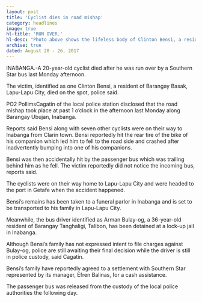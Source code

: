 ```yaml
---
layout: post
title: 'Cyclist dies in road mishap'
category: headlines
image: true
hl-title: 'RUN OVER.'
hl-desc: "Photo above shows the lifeless body of Clinton Bensi, a resident of Basak, Lapulapu City and his bicycle. Below photo showed Bensi being dragged by the tires of the bus. The 20-year old cyclist figured in a road mishap last Monday afternoon in Barangay Ubujan, Inabanga. Bensi was ran over by a Southern Star unit after he hit the rear bike of his companion’s bicycle."
archive: true
dated: August 20 - 26, 2017
---
```


INABANGA.-A 20-year-old cyclist died after he was run over by a Southern Star bus last Monday afternoon.

The victim, identified as one Clinton Bensi, a resident of Barangay Basak, Lapu-Lapu City, died on the spot, police said.

PO2 PollimsCagatin of the local police station disclosed that the road mishap took place at past 1 o’clock in the afternoon last Monday along Barangay Ubujan, Inabanga.

Reports said Bensi along with seven other cyclists were on their way to Inabanga from Clarin town. 
Bensi reportedly hit the rear tire of the bike of his companion which led him to fell to the road side and crashed after inadvertently bumping into one of his companions.

Bensi was then accidentally hit by the passenger bus which was trailing behind him as he fell.
The victim reportedly did not notice the incoming bus, reports said.

The cyclists were on their way home to Lapu-Lapu City and were headed to the port in Getafe when the accident happened.

Bensi’s remains has been taken to a funeral parlor in Inabanga and is set to be transported to his family in Lapu-Lapu City.


Meanwhile, the bus driver identified as Arman Bulay-og, a 36-year-old resident of Barangay Tanghaligi, Talibon, has been detained at a lock-up jail in Inabanga.

Although Bensi’s family has not expressed intent to file charges against Bulay-og, police are still awaiting their final decision while the driver is still in police custody, said Cagatin.

Bensi’s family have reportedly agreed to a settlement with Southern Star represented by its manager, Efren Balinas, for a cash assistance.

The passenger bus was released from the custody of the local police authorities the following day.
